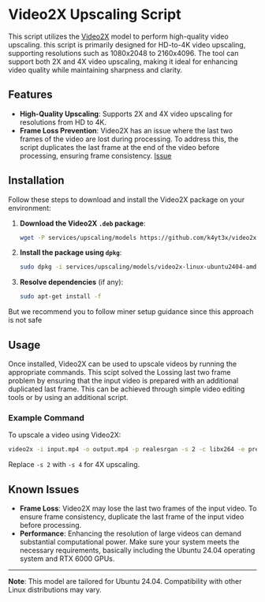 # Video2X Upscaling Script

This script utilizes the [Video2X](https://github.com/vidAio-subnet/video2x) model to perform high-quality video upscaling. this script is primarily designed for HD-to-4K video upscaling, supporting resolutions such as 1080x2048 to 2160x4096. The tool can support both 2X and 4X video upscaling, making it ideal for enhancing video quality while maintaining sharpness and clarity.

## Features
- **High-Quality Upscaling**: Supports 2X and 4X video upscaling for resolutions from HD to 4K.
- **Frame Loss Prevention**: Video2X has an issue where the last two frames of the video are lost during processing. To address this, the script duplicates the last frame at the end of the video before processing, ensuring frame consistency.   [Issue](https://github.com/k4yt3x/video2x/issues/1318)

## Installation

Follow these steps to download and install the Video2X package on your environment:

1. **Download the Video2X `.deb` package**:
   ```bash
   wget -P services/upscaling/models https://github.com/k4yt3x/video2x/releases/download/6.3.1/video2x-linux-ubuntu2404-amd64.deb
   ```

2. **Install the package using `dpkg`**:
   ```bash
   sudo dpkg -i services/upscaling/models/video2x-linux-ubuntu2404-amd64.deb
   ```

3. **Resolve dependencies** (if any):
   ```bash
   sudo apt-get install -f
   ```
But we recommend you to follow miner setup guidance since this approach is not safe

## Usage

Once installed, Video2X can be used to upscale videos by running the appropriate commands. This scipt solved the Lossing last two frame problem by ensuring that the input video is prepared with an additional duplicated last frame. This can be achieved through simple video editing tools or by using an additional script.

### Example Command
To upscale a video using Video2X:
```bash
video2x -i input.mp4 -o output.mp4 -p realesrgan -s 2 -c libx264 -e preset=slow -e crf=24
```
Replace `-s 2` with `-s 4` for 4X upscaling.

## Known Issues
- **Frame Loss**: Video2X may lose the last two frames of the input video. To ensure frame consistency, duplicate the last frame of the input video before processing.
- **Performance**: Enhancing the resolution of large videos can demand substantial computational power. Make sure your system meets the necessary requirements, basically including the Ubuntu 24.04 operating system and RTX 6000 GPUs.

---
**Note**: This model are tailored for Ubuntu 24.04. Compatibility with other Linux distributions may vary.
